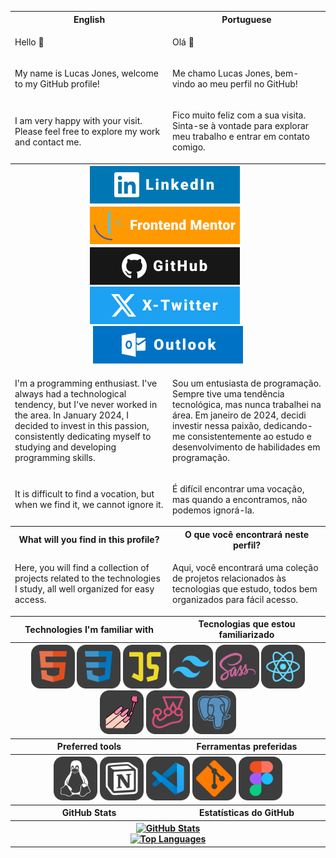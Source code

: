 <table>
  <tr>
    <th style="width: 50%;">English</th>
    <th style="width: 50%;">Portuguese</th>
  </tr>
  <tr>
    <td><p>Hello 👋</p></td>
    <td><p>Olá 👋</p></td>
  </tr>
  <tr>
    <td><p>My name is Lucas Jones, welcome to my GitHub profile!</p></td>
    <td><p>Me chamo Lucas Jones, bem-vindo ao meu perfil no GitHub!</p></td>
  </tr>
  <tr>
    <td><p>I am very happy with your visit. Please feel free to explore my work and contact me.</p></td>
    <td><p>Fico muito feliz com a sua visita. Sinta-se à vontade para explorar meu trabalho e entrar em contato comigo.</p></td>
  </tr>
  <tr>
    <th colspan="2">
      <a href="https://www.linkedin.com/in/LucasJCFreire" title="LinkedIn Profile"><img src="./assets/images/badges/LinkedIn.svg" alt="LinkedIn Profile" style="margin-right: 10px;"></a>
      <a href="https://www.frontendmentor.io/profile/LucasJCFreire" title="Frontend Mentor Profile"><img src="./assets/images/badges/FrontendMentor.svg" alt="Frontend Mentor Profile" style="margin-right: 10px;"></a>
      <a href="https://github.com/LucasJCFreire" title="GitHub Profile"><img src="./assets/images/badges/Github.svg" alt="GitHub Profile" style="margin-right: 10px;"></a>
      <a href="https://x.com/LucasJCFreire" title="X Profile"><img src="./assets/images/badges/x.svg" alt="X Profile" style="margin-right: 10px;"></a>
      <a href="mailto:lucasjcfreire@outlook.com" title="Outlook mail"><img src="./assets/images/badges/Outlook.svg" alt="Outlook mail"></a>
    </th>
  </tr>
  <tr>
    <td><p>I'm a programming enthusiast. I've always had a technological tendency, but I've never worked in the area. In January 2024, I decided to invest in this passion, consistently dedicating myself to studying and developing programming skills.</p></td>
    <td><p>Sou um entusiasta de programação. Sempre tive uma tendência tecnológica, mas nunca trabalhei na área. Em janeiro de 2024, decidi investir nessa paixão, dedicando-me consistentemente ao estudo e desenvolvimento de habilidades em programação.</p></td>
  </tr>
  <tr>
    <td><p>It is difficult to find a vocation, but when we find it, we cannot ignore it.</p></td>
    <td><p>É difícil encontrar uma vocação, mas quando a encontramos, não podemos ignorá-la.</p></td>
  </tr>
  <tr>
    <th style="width: 50%;">What will you find in this profile?</th>
    <th style="width: 50%;">O que você encontrará neste perfil?</th>
  </tr>
  <tr>
    <td><p>Here, you will find a collection of projects related to the technologies I study, all well organized for easy access.</p></td>
    <td><p>Aqui, você encontrará uma coleção de projetos relacionados às tecnologias que estudo, todos bem organizados para fácil acesso.</p></td>
  </tr>
  <tr>
    <th style="width: 50%;">Technologies I'm familiar with</th>
    <th style="width: 50%;">Tecnologias que estou familiarizado</th>
  </tr>
  <tr>
    <th colspan="2">
      <img src="./assets/images/shields/html.svg" alt="HTML logo" title="HTML" style="width: 70px;">
      <img src="./assets/images/shields/css.svg" alt="CSS logo" title="CSS" style="width: 70px;">
      <img src="./assets/images/shields/javascript.svg" alt="JavaScript logo" title="JavaScript" style="width: 70px;">
      <img src="./assets/images/shields/tailwind.svg" alt="Tailwind logo" title="Tailwind CSS" style="width: 70px;">
      <img src="./assets/images/shields/sass.svg" alt="Sass logo" title="Sass" style="width: 70px;">
      <img src="./assets/images/shields/react.svg" alt="React logo" title="React" style="width: 70px;">
      <img src="./assets/images/shields/styled.svg" alt="Styled Components logo" title="Styled Components" style="width: 70px;">
      <img src="./assets/images/shields/jest.svg" alt="Jest logo" title="Jest" style="width: 70px;">
      <img src="./assets/images/shields/postgre.svg" alt="PostgreSQL logo" title="PostgreSQL" style="width: 70px;">
    </th>
  </tr>
  <tr>
    <th style="width: 50%;">Preferred tools</th>
    <th style="width: 50%;">Ferramentas preferidas</th>
  </tr>
  <tr>
    <th colspan="2">
      <img src="./assets/images/shields/linux.svg" alt="Linux logo" title="Linux" style="width: 70px;">
      <img src="./assets/images/shields/notion.svg" alt="Notion logo" title="Notion" style="width: 70px;">
      <img src="./assets/images/shields/vscode.svg" alt="VSCode logo" title="VSCode" style="width: 70px;">
      <img src="./assets/images/shields/git.svg" alt="Git logo" title="Git" style="width: 70px;">
      <img src="./assets/images/shields/figma.svg" alt="Figma logo" title="Figma" style="width: 70px;">
    </th>
  </tr>
  <tr>
    <th style="width: 50%;">GitHub Stats</th>
    <th style="width: 50%;">Estatísticas do GitHub</th>
  </tr>
  <tr>
    <th colspan="2">
      <a href="https://github.com/lucasjcfreire">
        <img src="https://github-readme-stats.vercel.app/api?username=lucasjcfreire&theme=dark&include_all_commits=true" alt="GitHub Stats" style="max-width: 100%;" title="GitHub Stats">
      </a>
      <br>
      <a href="https://github.com/lucasjcfreire">
        <img src="https://github-readme-stats.vercel.app/api/top-langs/?username=lucasjcfreire&langs_count=10&theme=dark" alt="Top Languages" style="max-width: 100%;" title="Top Languages">
      </a>
    </th>
  </tr>
</table>

